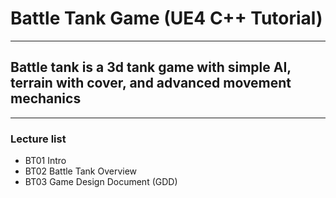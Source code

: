 # Battle Tank Game (UE4 C++ Tutorial)
****
## Battle tank is a 3d tank game with simple AI, terrain with cover, and advanced movement mechanics</h2>
****

### Lecture list
* BT01 Intro
* BT02 Battle Tank Overview
* BT03 Game Design Document (GDD)
